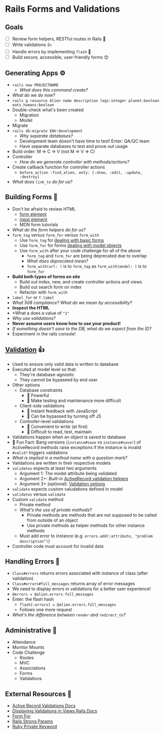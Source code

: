 # Rails Forms and Validations

## Goals

- [ ] Review form helpers, RESTful routes in Rails 🚂
- [ ] Write validations 👍
- [ ] Handle errors by implementing `flash` 🚧
- [ ] Build secure, accessible, user-friendly forms 😊

## Generating Apps ⚙️

- `rails new PROJECTNAME`
  - *What does this command create?*
- *What do we do now?*
- `rails g resource Alien name description legs:integer planet:boolean eats_humans:boolean`
- Double-check what's been created
  - Migration
  - Model
- Migrate
- `rails db:migrate ENV:development`
  - *Why separate databases?*
  - Development team doesn't have time to test! Enter: QA/QC team
  - Have separate databases to test and prove out usage
- Build order: M => C => V (not M => V => C)
- Controller
  - *How do we generate controller with methods/actions?*
- Create callback function for controller actions
  - `before_action :find_alien, only: [:show, :edit, :update, :destroy]`
- *What does `link_to` do for us?*

## Building Forms 🚂

- Don't be afraid to review HTML
  - [form element](https://developer.mozilla.org/en-US/docs/Web/HTML/Element/form)
  - [input element](https://developer.mozilla.org/en-US/docs/Web/HTML/Element/input)
  - MDN form tutorials
- *What do the form helpers do for us?*
- `form_tag` versus `form_for` versus `form_with`
  - Use `form_tag` for [dealing with basic forms](https://guides.rubyonrails.org/v5.2/form_helpers.html#dealing-with-basic-forms)
  - Use `form_for` for forms [dealing with model objects](https://guides.rubyonrails.org/v5.2/form_helpers.html#dealing-with-model-objects)
  - Use `form_with` after your code challenge for all of the above
    - `form_tag` and `form_for` are being deprecated due to overlap
    - *What does deprecated mean?*
    - `form_with(url: )` is to `form_tag` as `form_with(model: )` is to `form_for`
- **Build both types of forms on site**
  - Build out index, new, and create controller actions and views
  - Build out search form on index
  - Refactor with `form_with`
- `label_for` or `f.label`
- *What 508 compliance? What do we mean by accessibility?*
- **Inspect the HTML**
- *What a does a value of `"1"`
- *Why use validations?*
- **Never assume users know how to use your product!**
- *If something doesn't save to the DB, what do we expect from the ID?*
- Experiment in the rails console!

## [Validation](https://guides.rubyonrails.org/active_record_validations.html) 👍

- Used to ensure only valid data is written to database
- Executed at model level so that:
  - They're database-agnostic
  - They cannot be bypaseed by end user
- Other options
  - Database constraints
    - 🙂 Powerful
    - 🙁 Make testing and maintenance more difficult
  - Client-side validations
    - 🙂 Instant feedback with JavaScript
    - 🙁 Can be bypassed by turning off JS
  - Controller-level validations
    - 🙂 Convenient to write (at first)
    - 🙁 Difficult to read, test, maintain
- Validations happen when an object is saved to database
- 🌈 Fun Fact: Bang versions (`instance#save` vs `instance#save!`) of ActiveRecord methods raise exceptions if the instance is invalid
- `#valid?` triggers validations
- *What is implied in a method name with a question mark?*
- Validations are written in their respective models
- `validates` expects at least two arguments
  - Argument 1: The model attribute being validated
  - Argument 2+: *Built-in* [ActiveRecord validation helpers](https://edgeguides.rubyonrails.org/active_record_validations.html#validation-helpers)
  - Argument 3+ (optional): [Validation options](https://edgeguides.rubyonrails.org/active_record_validations.html#common-validation-options)
- `validate` expects *custom* valudations defined in model
- `validates` versus `validate`
- Custom `validate` method
  - Private method
  - *What's the use of private methods?*
    - Private methods are methods that are not supposed to be called from outside of an object
    - Use private methods as helper methods for other instance methods
  - Must add error to instance (e.g. `errors.add(:attribute, "problem description")`)
- Controller code must account for invalid data

## Handling Errors 🚧

- `Class#errors` returns errors associated with instance of class (after validation)
- `Class#errors#full_messages` returns array of error messages
- We need to display errors in validations for a better user experience!
- `@errors = @alien.errors.full_messages`
- Enter: the flash hash
  - `flash[:errors] = @alien.errors.full_messages`
  - Follows one more request
- *What's the difference between `render` and `redirect_to`?*

## Administrative 🔑

- Attendance
- Monitor Mounts
- Code Challenge
  - Routes
  - MVC
  - Associations
  - Forms
  - Validations

## External Resources 📜

- [Active Record Validations Docs](http://guides.rubyonrails.org/active_record_validations.html)
- [Displaying Validations in Views Rails Docs](http://guides.rubyonrails.org/active_record_validations.html#displaying-validation-errors-in-views)
- [Form For](https://guides.rubyonrails.org/form_helpers.html#binding-a-form-to-an-object)
- [Rails Strong Params](https://edgeguides.rubyonrails.org/action_controller_overview.html#strong-parameters)
- [Ruby Private Keyword](http://ruby-for-beginners.rubymonstas.org/advanced/private_methods.html)
